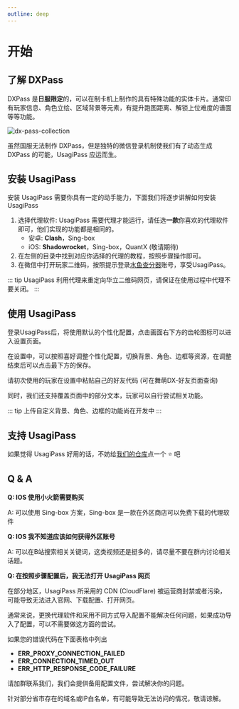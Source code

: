 ```yaml
---
outline: deep
---
```


# 开始

## 了解 DXPass

DXPass 是**日服限定**的，可以在制卡机上制作的具有特殊功能的实体卡片。通常印有玩家信息、角色立绘、区域背景等元素，有提升跑图距离、解锁上位难度的谱面等等功能。

![dx-pass-collection](https://s2.loli.net/2024/10/19/13bZcj9NtnW5xDq.webp)

虽然国服无法制作 DXPass，但是独特的微信登录机制使我们有了动态生成 DXPass 的可能，UsagiPass 应运而生。

## 安装 UsagiPass

安装 UsagiPass 需要你具有一定的动手能力，下面我们将逐步讲解如何安装 UsagiPass

1. 选择代理软件: UsagiPass 需要代理才能运行，请任选**一款**你喜欢的代理软件即可，他们实现的功能都是相同的。
    - 安卓: **Clash**，Sing-box
    - iOS: **Shadowrocket**，Sing-box，QuantX (敬请期待)
2. 在左侧的目录中找到对应你选择的代理的教程，按照步骤操作即可。
3. 在微信中打开玩家二维码，按照提示登录[水鱼查分器](https://www.diving-fish.com/maimaidx/prober/)账号，享受UsagiPass。

::: tip
UsagiPass 利用代理来重定向华立二维码网页，请保证在使用过程中代理不要关闭。
:::

## 使用 UsagiPass

登录UsagiPass后，将使用默认的个性化配置，点击画面右下方的齿轮图标可以进入设置页面。

在设置中，可以按照喜好调整个性化配置，切换背景、角色、边框等资源，在调整结束后可以点击最下方的保存。

请初次使用的玩家在设置中粘贴自己的好友代码 (可在舞萌DX-好友页面查询)

同时，我们还支持覆盖页面中的部分文本，玩家可以自行尝试相关功能。

::: tip
上传自定义背景、角色、边框的功能尚在开发中
:::

## 支持 UsagiPass

如果觉得 UsagiPass 好用的话，不妨给[我们的仓库](https://github.com/TrueRou/UsagiPass)点一个 ⭐ 吧

## Q & A

**Q: IOS 使用小火箭需要购买**

A: 可以使用 Sing-box 方案，Sing-box 是一款在外区商店可以免费下载的代理软件

**Q: IOS 我不知道应该如何获得外区账号**

A: 可以在B站搜索相关关键词，这类视频还是挺多的，请尽量不要在群内讨论相关话题。

**Q: 在按照步骤配置后，我无法打开 UsagiPass 网页**

在部分地区，UsagiPass 所采用的 CDN (CloudFlare) 被运营商封禁或者污染，可能导致无法进入官网、下载配置、打开网页。

通常来说，更换代理软件和采用不同方式导入配置不能解决任何问题，如果成功导入了配置，可以不需要做这方面的尝试。

如果您的错误代码在下面表格中列出

- **ERR_PROXY_CONNECTION_FAILED**
- **ERR_CONNECTION_TIMED_OUT**
- **ERR_HTTP_RESPONSE_CODE_FAILURE**

请加群联系我们，我们会提供备用配置文件，尝试解决你的问题。

针对部分省市存在的域名或IP白名单，有可能导致无法访问的情况，敬请谅解。